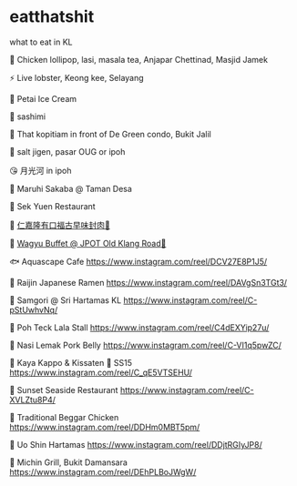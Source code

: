 # eatthatshit
what to eat in KL


🐝 Chicken lollipop, lasi, masala tea, Anjapar Chettinad, Masjid Jamek

⚡ Live lobster, Keong kee, Selayang

🐝 Petai Ice Cream

🐢 sashimi

🦈 That kopitiam in front of De Green condo, Bukit Jalil

🔪 salt jigen, pasar OUG or ipoh

😘 月光河 in ipoh

🍣 Maruhi Sakaba @ Taman Desa

🐖 Sek Yuen Restaurant

🐷 [仁嘉隆有口福古早味封肉](https://www.facebook.com/profile.php?id=61559966162900&mibextid=ZbWKwL)[📍](https://maps.app.goo.gl/cwqf1UxiprFiCuu6A)

🍖 [Wagyu Buffet @ JPOT Old Klang Road](https://www.instagram.com/reel/DEM5xqvp-zO/)[📍](https://maps.app.goo.gl/fqrAdtpnZpt1haA49)


🐟 Aquascape Cafe
https://www.instagram.com/reel/DCV27E8P1J5/

🍜 Raijin Japanese Ramen
https://www.instagram.com/reel/DAVgSn3TGt3/

🥓 Samgori @ Sri Hartamas KL
https://www.instagram.com/reel/C-pStUwhvNq/

🦪 Poh Teck Lala Stall
https://www.instagram.com/reel/C4dEXYip27u/

🍛 Nasi Lemak Pork Belly
https://www.instagram.com/reel/C-VI1q5pwZC/

🍔 Kaya Kappo & Kissaten 📍 SS15
https://www.instagram.com/reel/C_qE5VTSEHU/

🐠 Sunset Seaside Restaurant
https://www.instagram.com/reel/C-XVLZtu8P4/

🐓 Traditional Beggar Chicken
https://www.instagram.com/reel/DDHm0MBT5pm/

🍣 Uo Shin Hartamas
https://www.instagram.com/reel/DDjtRGIyJP8/

🍖 Michin Grill, Bukit Damansara
https://www.instagram.com/reel/DEhPLBoJWgW/

